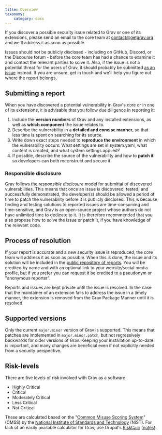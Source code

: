 ```yaml
---
title: Overview
taxonomy:
    category: docs
---
```


If you discover a possible security issue related to Grav or one of its extensions, please send an email to the core team at [contact@getgrav.org](mailto:contact@getgrav.org) and we'll address it as soon as possible.

Issues should not be publicly disclosed - including on GitHub, Discord, or the Discourse forum - before the core team has had a chance to examine it and contact the relevant parties to solve it. Also, if the issue is not a potential threat for the users of Grav, it should probably be submitted [as an issue](https://github.com/getgrav/grav/blob/develop/CONTRIBUTING.md#bug-reports) instead. If you are unsure, get in touch and we'll help you figure out where the report belongs.

## Submitting a report

When you have discovered a potential vulnerability in Grav's core or in one of its extensions, it is advisable that you follow due diligence in reporting it:

1. Include the **version numbers** of Grav and any installed extensions, as well as **which component** the issue relates to.
2. Describe the vulnerability in a **detailed and concise manner**, so that less time is spent on searching for its source.
3. Write down exact steps needed to **reproduce the environment** in which the vulnerability occurs: What settings are set in system.yaml, what content is created, and what system settings applied?
4. If possible, describe the source of the vulnerability and how to **patch it** so developers can both reconstruct and secure it.

### Responsible disclosure

Grav follows the _responsible disclosure_ model for submittal of discovered vulnerabilities. This means that once an issue is discovered, tested, and successfully demonstrated, the developer(s) should be allowed a period of time to patch the vulnerability before it is publicly disclosed. This is because finding and testing solutions to reported issues are time-consuming and time-sensitive, and Grav is an open-source project whose authors do not have unlimited time to dedicate to it. It is therefore recommended that you also propose how to solve the issue or patch it, if you have knowledge of the relevant code.

## Process of resolution

If your report is accurate and a new security issue is reproduced, the core team will address it as soon as possible. When this is done, the issue and its solution will be included in the [public repository of reports](/security/reports). You will be credited by name and with an optional link to your website/social media profile, but if you prefer you can request it be credited to a pseudonym or "anonymous reporter".

Reports and issues are kept private until the issue is resolved. In the case that the maintainer of an extension fails to address the issue in a timely manner, the extension is removed from the Grav Package Manner until it is resolved.

## Supported versions

Only the current `major.minor` version of Grav is supported. This means that patches are implemented in `major.minor.patch`, but not regressively backwards for older versions of Grav. Keeping your installation up-to-date is important, and many changes are beneficial even if not explicitly needed from a security perspective.

## Risk-levels

There are five levels of risk involved with Grav as a software:

- Highly Critical
- Critical
- Moderately Critical
- Less Critical
- Not Critical

These are calculated based on the "[Common Misuse Scoring System](https://www.nist.gov/news-events/news/2012/07/software-features-and-inherent-risks-nists-guide-rating-software)" (CMSS) by the [National Institute of Standards and Technology](https://www.nist.gov/) (NIST). For lack of an easily available calculator for Grav, use Drupal's [RiskCalc](https://security.drupal.org/riskcalc) ([notes](https://www.mydropwizard.com/blog/understanding-drupal-security-advisories-risk-calculator)).
